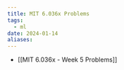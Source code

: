 ```yaml
---
title: MIT 6.036x Problems
tags:
  - ml
date: 2024-01-14
aliases:
---
```

- [[MIT 6.036x - Week 5 Problems]]